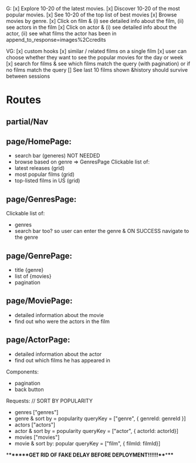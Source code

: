 G:
[x] Explore 10-20 of the latest movies.
[x] Discover 10-20 of the most popular movies.
[x] See 10-20 of the top list of best movies
[x] Browse movies by genre.
[x] Click on film & (i) see detailed info about the film, (ii) see actors in the film
[x] Click on actor & (i) see detailed info about the actor, (ii) see what films the actor has been in
append_to_response=images%2Ccredits

VG:
[x] custom hooks
[x] similar / related films on a single film
[x] user can choose whether they want to see the popular movies for the day or week
[x] search for films & see which films match the query (with pagination) or if no films match the query
[] See last 10 films shown &history should survive between sessions

# Routes

## partial/Nav

## page/HomePage:

- search bar (generes) NOT NEEDED
- browse based on genre => GenresPage
  Clickable list of:
- latest releases (grid)
- most popular films (grid)
- top-listed films in US (grid)

## page/GenresPage:

Clickable list of:

- genres
- search bar too? so user can enter the genre & ON SUCCESS navigate to the genre

## page/GenrePage:

- title {genre}
- list of {movies}
- pagination

## page/MoviePage:

- detailed information about the movie
- find out who were the actors in the film

## page/ActorPage:

- detailed information about the actor
- find out which films he has appeared in

Components:

- pagination
- back button

Requests:
// SORT BY POPULARITY

- genres ["genres"]
- genre & sort by = popularity queryKey = ["genre", { genreId: genreId }]
- actors ["actors"]
- actor & sort by = popularity queryKey = ["actor", { actorId: actorId}]
- movies ["movies"]
- movie & sort by: popular queryKey = ["film", { filmId: filmId}]

\***\*\*\*\*\*\***GET RID OF FAKE DELAY BEFORE DEPLOYMENT!!!!!!**\*\***\***\*\***
